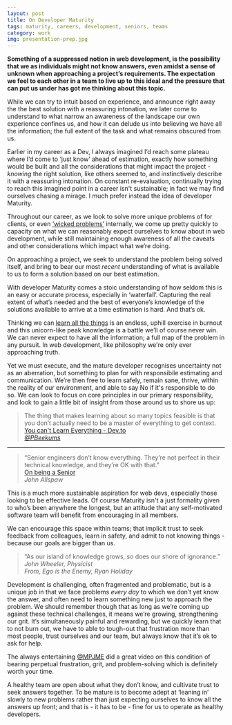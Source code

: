 ```yaml
---
layout: post
title: On Developer Maturity
tags: maturity, careers, development, seniors, teams
category: work
img: presentation-prep.jpg
---
```


**Something of a suppressed notion in web development, is the possibility that we as individuals might not know answers, even amidst a sense of unknown when approaching a project’s requirements. The expectation we feel to each other in a team to live up to this ideal and the pressure that can put us under has got me thinking about this topic.**

While we can try to intuit based on experience, and announce right away the the best solution with a reassuring intonation, we later come to understand to what narrow an awareness of the landscape our own experience confines us, and how it can delude us into believing we have all the information; the full extent of the task and what remains obscured from us.

Earlier in my career as a Dev, I always imagined I’d reach some plateau where I’d come to ‘just know’ ahead of estimation, exactly how something would be built and all the considerations that might impact the project - *knowing* the right solution, like others seemed to, and instinctively describe it with a reassuring intonation. On constant re-evaluation, continually trying to reach this imagined point in a career isn't sustainable; in fact we may find ourselves chasing a mirage. I much prefer instead the idea of developer Maturity.

Throughout our career, as we look to solve more unique problems of for clients, or even [‘wicked problems’](https://en.wikipedia.org/wiki/Wicked_problem) internally, we come up pretty quickly to capacity on what we can reasonably expect ourselves to know about in web development, while still maintaining enough awareness of all the caveats and other considerations which impact what we’re doing.


On approaching a project, we seek to understand the problem being solved itself, and bring to bear our most *recent* understanding of what is available to us to form a solution based on our best estimation. 

With developer Maturity comes a stoic understanding of how seldom this is an easy or accurate process, especially in ‘waterfall’. Capturing the real extent of what’s needed and the best of everyone’s knowledge of the solutions available to arrive at a time estimation is hard. And that’s ok.

Thinking we can [learn all the things](https://dev.to/pbeekums/you-cant-learn-everything) is an endless, uphill exercise in burnout and this unicorn-like peak knowledge is a battle we’ll of course never win. We can never expect to have all the information; a full map of the problem in any pursuit. In web development, like philosophy we're only ever approaching truth.  

Yet we must execute, and the mature developer recognises uncertainty not as an aberration, but something to plan for with responsibile estimating and communication. We’re then free to learn safely, remain sane, thrive, within the reality of our environment, and able to say No if it's responsible to do so. We can look to focus on core principles in our primary responsibility, and look to gain a little bit of insight from those around us to shore us up:  

> The thing that makes learning about so many topics feasible is that you don’t actually need to be a master of everything to get context.  
[You can't Learn Everything - Dev.to](https://dev.to/pbeekums/you-cant-learn-everything)  
_[@PBeekums](https://twitter.com/PBeekums)_
  

<hr />
  
> “Senior engineers don’t know everything. They’re not perfect in their technical knowledge, and they’re OK with that.”  
[On being a Senior](http://www.kitchensoap.com/2012/10/25/on-being-a-senior-engineer/)  
_John Allspaw_

This is a much more sustainable aspiration for web devs, especially those looking to be effective leads. Of course Maturity isn't a just formality given to who’s been anywhere the longest, but an attitude that any self-motivated software team will benefit from encouraging in all members.  

We can encourage this space within teams; that implicit trust to seek feedback from colleagues, learn in safety, and admit to not knowing things - because our goals are bigger than us.  

> “As our island of knowledge grows, so does our shore of ignorance.”  
_John Wheeler, Physicist_  
_From, Ego is the Enemy, Ryan Holiday_

Development is challenging, often fragmented and problematic, but is a unique job in that we face problems *every day* to which we don’t yet know the answer, and often need to learn something new just to approach the problem. We should remember though that as long as we’re coming up against these technical challenges, it means we’re growing, strengthening our grit. It’s simultaneously painful and rewarding, but we quickly learn that to not burn out, we have to able to tough-out that frustration more than most people, trust ourselves and our team, but always know that it’s ok to ask for help.

The always entertaining [@MPJME](https://twitter.com/@MPJME) did a great video on this condition of bearing perpetual frustration, grit, and problem-solving which is definitely worth your time.

A healthy team are open about what they don’t know, and cultivate trust to seek answers together. To be mature is to become adept at ‘leaning in’ slowly to new problems rather than just expecting ourselves to know all the answers up front; and that is - it has to be - fine for us to operate as healthy developers.  
